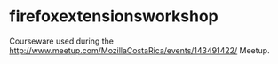 firefoxextensionsworkshop
=========================
Courseware used during the http://www.meetup.com/MozillaCostaRica/events/143491422/ Meetup.
